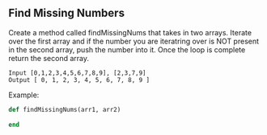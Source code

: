 ## Find Missing Numbers

Create a method called findMissingNums that takes in two arrays. Iterate over the first array and if the number you are iteratring over is NOT present in the second array, push the number into it. Once the loop is complete return the second array.

```text
Input [0,1,2,3,4,5,6,7,8,9], [2,3,7,9]
Output [ 0, 1, 2, 3, 4, 5, 6, 7, 8, 9 ]
```

Example:
                                                       
```ruby
def findMissingNums(arr1, arr2)
  
end
```

